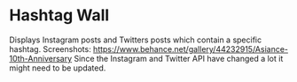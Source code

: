 # Hashtag Wall
Displays Instagram posts and Twitters posts which contain a specific hashtag. 
Screenshots: https://www.behance.net/gallery/44232915/Asiance-10th-Anniversary 
Since the Instagram and Twitter API have changed a lot it might need to be updated.
